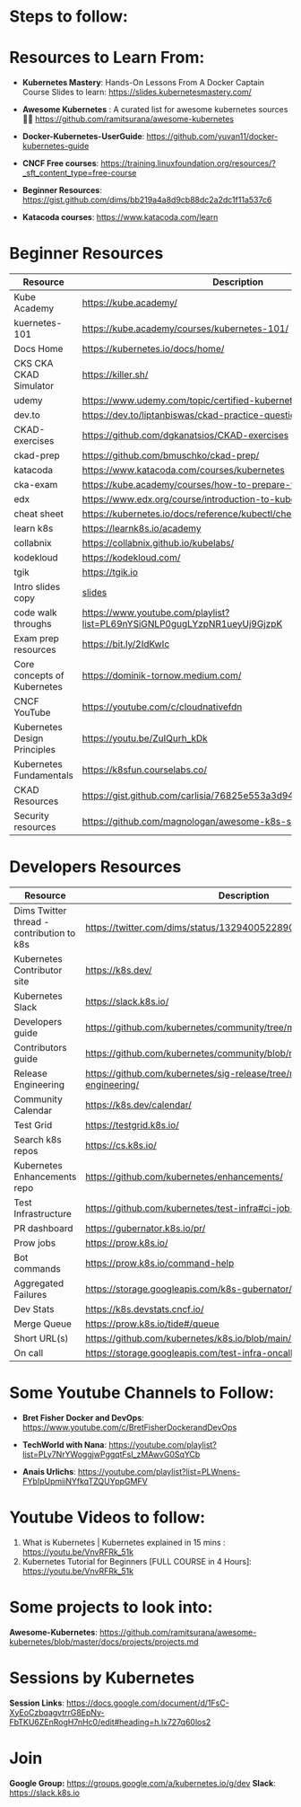 # Steps to follow: 


# Resources to Learn From:

- **Kubernetes Mastery**: Hands-On Lessons From A Docker Captain Course Slides to learn: https://slides.kubernetesmastery.com/

- **Awesome Kubernetes** : A curated list for awesome kubernetes sources 🚢🎉 https://github.com/ramitsurana/awesome-kubernetes

- **Docker-Kubernetes-UserGuide**: https://github.com/yuvan11/docker-kubernetes-guide

- **CNCF Free courses**: https://training.linuxfoundation.org/resources/?_sft_content_type=free-course
- **Beginner Resources**: https://gist.github.com/dims/bb219a4a8d9cb88dc2a2dc1f11a537c6
-  **Katacoda courses**: https://www.katacoda.com/learn




# Beginner Resources

| Resource | Description |
| --- | --- |
| Kube Academy | https://kube.academy/ |
| kuernetes-101 | https://kube.academy/courses/kubernetes-101/ |
| Docs Home | https://kubernetes.io/docs/home/ |
| CKS CKA CKAD Simulator | https://killer.sh/ |
| udemy | https://www.udemy.com/topic/certified-kubernetes-administrator-cka/ |
| dev.to | https://dev.to/liptanbiswas/ckad-practice-questions-4mpn |
| CKAD-exercises | https://github.com/dgkanatsios/CKAD-exercises |
| ckad-prep | https://github.com/bmuschko/ckad-prep/ |
| katacoda | https://www.katacoda.com/courses/kubernetes |
| cka-exam | https://kube.academy/courses/how-to-prepare-for-the-cka-exam |
| edx | https://www.edx.org/course/introduction-to-kubernetes |
| cheat sheet | https://kubernetes.io/docs/reference/kubectl/cheatsheet/ |
| learn k8s | https://learnk8s.io/academy | 
| collabnix | https://collabnix.github.io/kubelabs/ |
| kodekloud | https://kodekloud.com/ |
| tgik | https://tgik.io | 
| Intro slides copy | [slides](https://docs.google.com/presentation/d/1WjSJHiMgaBABk3T1MRZp2N5znpIxGMYVven2sHN800w/edit?usp=sharing) |
| code walk throughs | https://www.youtube.com/playlist?list=PL69nYSiGNLP0gugLYzpNR1ueyUj9GjzpK |
| Exam prep resources | https://bit.ly/2IdKwIc |
| Core concepts of Kubernetes | https://dominik-tornow.medium.com/ |
| CNCF YouTube | https://youtube.com/c/cloudnativefdn |
| Kubernetes Design Principles | https://youtu.be/ZuIQurh_kDk |
| Kubernetes Fundamentals | https://k8sfun.courselabs.co/ |
| CKAD Resources | https://gist.github.com/carlisia/76825e553a3d94029dcd8069437f39c5 |
| Security resources | https://github.com/magnologan/awesome-k8s-security |

# Developers Resources

| Resource | Description |
| --- | --- |
| Dims Twitter thread - contribution to k8s | https://twitter.com/dims/status/1329400522890219520?s=20 |
| Kubernetes Contributor site | https://k8s.dev/ |
| Kubernetes Slack | https://slack.k8s.io/ |
| Developers guide | https://github.com/kubernetes/community/tree/master/contributors/devel/ |
| Contributors guide | https://github.com/kubernetes/community/blob/master/contributors/guide/ |
| Release Engineering | https://github.com/kubernetes/sig-release/tree/master/release-engineering/ |
| Community Calendar | https://k8s.dev/calendar/ |
| Test Grid | https://testgrid.k8s.io/ |
| Search k8s repos | https://cs.k8s.io/ |
| Kubernetes Enhancements repo | https://github.com/kubernetes/enhancements/ |
| Test Infrastructure | https://github.com/kubernetes/test-infra#ci-job-management |
| PR dashboard | https://gubernator.k8s.io/pr/ |
| Prow jobs | https://prow.k8s.io/ |
| Bot commands | https://prow.k8s.io/command-help |
| Aggregated Failures | https://storage.googleapis.com/k8s-gubernator/triage/index.html |
| Dev Stats | https://k8s.devstats.cncf.io/ |
| Merge Queue | https://prow.k8s.io/tide#/queue |
| Short URL(s) | https://github.com/kubernetes/k8s.io/blob/main/k8s.io/ | 
| On call | https://storage.googleapis.com/test-infra-oncall/oncall.html | 


# Some Youtube Channels to Follow:
-   **Bret Fisher Docker and DevOps**: https://www.youtube.com/c/BretFisherDockerandDevOps

-   **TechWorld with Nana**: https://youtube.com/playlist?list=PLy7NrYWoggjwPggqtFsI_zMAwvG0SqYCb

-   **Anais Urlichs**: https://youtube.com/playlist?list=PLWnens-FYbIpUpmiiNYfkqTZQUYppGMFV

# Youtube Videos to follow: 
1. What is Kubernetes | Kubernetes explained in 15 mins : https://youtu.be/VnvRFRk_51k
2. Kubernetes Tutorial for Beginners [FULL COURSE in 4 Hours]: https://youtu.be/VnvRFRk_51k

# Some projects to look into:

**Awesome-Kubernetes**: https://github.com/ramitsurana/awesome-kubernetes/blob/master/docs/projects/projects.md

# Sessions by Kubernetes
**Session Links**: https://docs.google.com/document/d/1FsC-XyEoCzbqagvtrrG8EpNy-FbTKU6ZEnRogH7nHc0/edit#heading=h.lx727q60los2

# Join 
**Google Group:** https://groups.google.com/a/kubernetes.io/g/dev
**Slack**: https://slack.k8s.io
